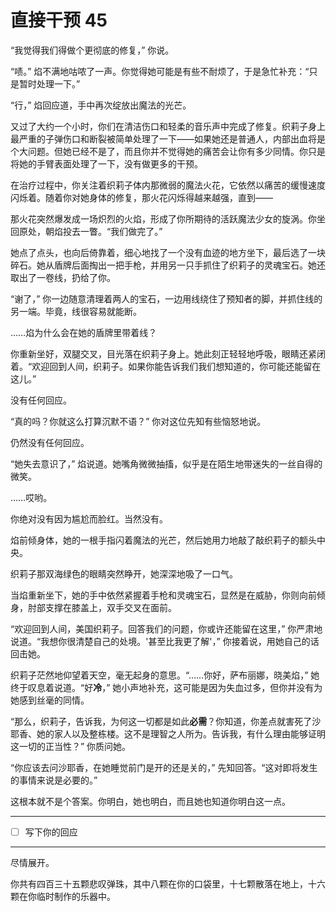 # 直接干预 45

“我觉得我们得做个更彻底的修复，” 你说。

“啧。” 焰不满地咕哝了一声。你觉得她可能是有些不耐烦了，于是急忙补充：“只是暂时处理一下。”

“行，” 焰回应道，手中再次绽放出魔法的光芒。

又过了大约一个小时，你们在清洁伤口和轻柔的音乐声中完成了修复。织莉子身上最严重的子弹伤口和断裂被简单处理了一下——如果她还是普通人，内部出血将是个大问题。但她已经不是了，而且你并不觉得她的痛苦会让你有多少同情。你只是将她的手臂表面处理了一下，没有做更多的干预。

在治疗过程中，你关注着织莉子体内那微弱的魔法火花，它依然以痛苦的缓慢速度闪烁着。随着你对她身体的修复，那火花闪烁得越来越强，直到——

那火花突然爆发成一场炽烈的火焰，形成了你所期待的活跃魔法少女的旋涡。你坐回原处，朝焰投去一瞥。“我们做完了。”

她点了点头，也向后倚靠着，细心地找了一个没有血迹的地方坐下，最后选了一块碎石。她从盾牌后面掏出一把手枪，并用另一只手抓住了织莉子的灵魂宝石。她还取出了一卷线，扔给了你。

“谢了，” 你一边随意清理着两人的宝石，一边用线绕住了预知者的脚，并抓住线的另一端。毕竟，线很容易就能断。

……焰为什么会在她的盾牌里带着线？

你重新坐好，双腿交叉，目光落在织莉子身上。她此刻正轻轻地呼吸，眼睛还紧闭着。“欢迎回到人间，织莉子。如果你能告诉我们我们想知道的，你可能还能留在这儿。”

没有任何回应。

“真的吗？你就这么打算沉默不语？” 你对这位先知有些恼怒地说。

仍然没有任何回应。

“她失去意识了，” 焰说道。她嘴角微微抽搐，似乎是在陌生地带迷失的一丝自得的微笑。

……哎哟。

你绝对没有因为尴尬而脸红。当然没有。

焰前倾身体，她的一根手指闪着魔法的光芒，然后她用力地敲了敲织莉子的额头中央。

织莉子那双海绿色的眼睛突然睁开，她深深地吸了一口气。

当焰重新坐下，她的手中依然紧握着手枪和灵魂宝石，显然是在威胁，你则向前倾身，肘部支撑在膝盖上，双手交叉在面前。

“欢迎回到人间，美国织莉子。回答我们的问题，你或许还能留在这里，” 你严肃地说道。“我想你很清楚自己的处境。'甚至比我更了解'，” 你接着说，用她自己的话回击她。

织莉子茫然地仰望着天空，毫无起身的意思。“……你好，萨布丽娜，晓美焰，” 她终于叹息着说道。“好**冷**，” 她小声地补充，这可能是因为失血过多，但你并没有为她感到丝毫的同情。

“那么，织莉子，告诉我，为何这一切都是如此**必需**？你知道，你差点就害死了沙耶香、她的家人以及整栋楼。这不是理智之人所为。告诉我，有什么理由能够证明这一切的正当性？” 你质问她。

“你应该去问沙耶香，在她睡觉前门是开的还是关的，” 先知回答。“这对即将发生的事情来说是必要的。”

这根本就不是个答案。你明白，她也明白，而且她也知道你明白这一点。

---

- [ ] 写下你的回应

---

尽情展开。

你共有四百三十五颗悲叹弹珠，其中八颗在你的口袋里，十七颗散落在地上，十六颗在你临时制作的乐器中。

